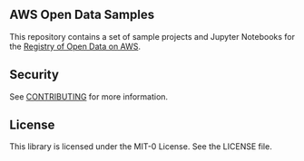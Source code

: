 ## AWS Open Data Samples

This repository contains a set of sample projects and Jupyter Notebooks for the [Registry of Open Data on AWS](https://registry.opendata.aws/).

## Security

See [CONTRIBUTING](CONTRIBUTING.md#security-issue-notifications) for more information.

## License

This library is licensed under the MIT-0 License. See the LICENSE file.

